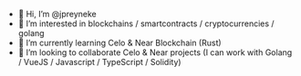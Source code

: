 - 👋 Hi, I’m @jpreyneke
- 👀 I’m interested in blockchains / smartcontracts / cryptocurrencies / golang
- 🌱 I’m currently learning Celo & Near Blockchain (Rust)
- 💞️ I’m looking to collaborate Celo & Near projects (I can work with Golang / VueJS / Javascript / TypeScript / Solidity)
<!-- 📫 How to reach me .. -->

<!---
jpreyneke/jpreyneke is a ✨ special ✨ repository because its `README.md` (this file) appears on your GitHub profile.
You can click the Preview link to take a look at your changes.
--->
